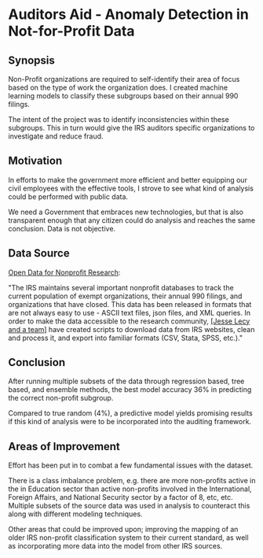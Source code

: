 # Auditors Aid - Anomaly Detection in Not-for-Profit Data

## Synopsis
Non-Profit organizations are required to self-identify their area of focus based on the type of work 
the organization does. I created machine learning models to classify these subgroups based on their annual 990 
filings.

The intent of the project was to identify inconsistencies within these subgroups.
This in turn would give the IRS auditors specific organizations to investigate and reduce fraud.

## Motivation

In efforts to make the government more efficient and better equipping our civil employees
with the effective tools, I strove to see what kind of analysis could be performed with public data.

We need a Government that embraces new technologies, but that is also transparent enough that any
citizen could do analysis and reaches the same conclusion. Data is not objective. 

## Data Source
[Open Data for Nonprofit Research](https://github.com/lecy/Open-Data-for-Nonprofit-Research):

"The IRS maintains several important nonprofit databases to track the current population 
of exempt organizations, their annual 990 filings, and organizations that have closed. 
This data has been released in formats that are not always easy to use - ASCII text files,
json files, and XML queries. In order to make the data accessible to the research 
community, [[Jesse Lecy and a team]](https://lecy.github.io/Open-Data-for-Nonprofit-Research/)
have created scripts to download data from IRS websites, clean and process it, and export into familiar formats (CSV, Stata, SPSS, etc.)."
 

## Conclusion

After running multiple subsets of the data through regression based, tree based, and ensemble
methods, the best model accuracy 36% in predicting the correct non-profit subgroup.

Compared to true random (4%), a predictive model yields promising results if this kind of analysis
were to be incorporated into the auditing framework. 

## Areas of Improvement
Effort has been put in to combat a few fundamental issues with the dataset.

There is a class imbalance problem, e.g. there are more non-profits active in the 
in Education sector than active non-profits involved in the International, Foreign Affairs, and National Security
sector by a factor of 8, etc, etc. Multiple subsets of the source data was used in analysis to counteract this along with
different modeling techniques.

Other areas that could be improved upon; improving the mapping of an older IRS non-profit
classification system to their current standard, as well as incorporating more data into the model from other IRS sources.